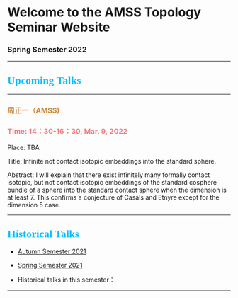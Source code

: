 # Welcome to the AMSS Topology Seminar Website 

### Spring Semester 2022

-------------------------------------------------------------------------------------------


## <font color=DeepSkyBlue size=5 face="黑体">Upcoming Talks</font>


-------------------------------------------------------------------------------------------

### <font color=Peru size=3> 周正一（AMSS)</font>

### <font color=LightCoral size=3>Time: 14：30-16：30, Mar. 9, 2022</font>

Place: TBA

Title: Infinite not contact isotopic embeddings into the standard sphere. 

Abstract: I will explain that there exist infinitely many formally contact isotopic, but not contact isotopic embeddings of the standard cosphere bundle of a sphere into the standard contact sphere when the dimension is at least 7. This confirms a conjecture of Casals and Etnyre except for the dimension 5 case.



-------------------------------------------------------------------------------------------


## <font color=DeepSkyBlue size=5 face="黑体">Historical Talks</font>

-	[Autumn Semester 2021](https://hrzsea.github.io/AMSS-Topology-Seminar-2021Autumn/) 
-	[Spring Semester 2021](https://hrzsea.github.io/AMSS-Topology-Seminar-2021Spring/) 

-	Historical talks in this semester：

-------------------------------------------------------------------------------------------

